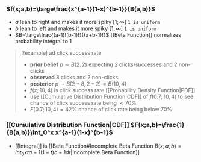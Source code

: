 ### $f(x;a,b)=\large\frac{x^{a-1}(1-x)^{b-1}}{B(a,b)}$
- $a$ lean to right and makes it more spiky $[1;\infty]$ `1 is uniform`
- $b$ lean to left and makes it more spiky $[1;\infty]$ `1 is uniform`
- $B=\large\frac{(a-1)!(b-1)!}{(a+b-1)!}$ [[Beta Function]] normalizes probability integral to 1
> [!example] ad click success rate
> - **prior belief** $p\sim B(2,2)$ expecting 2 clicks/successes and 2 non-clicks
> - **observed** 8 clicks and 2 non-clicks
> - **posterior** $p\sim B(2+8,2+2)=B(10,4)$
> - $f(x;10,4)$ is click success rate [[Probability Density Function|PDF]]
> - use [[Cumulative Distribution Function|CDF]] of $f(0.7;10,4)$ to see chance of click success rate being $<70\%$
> - $F(0.7;10,4)=42\%$ chance of click rate being below $70\%$
### [[Cumulative Distribution Function|CDF]] $F(x;a,b)=\frac{1}{B(a,b)}\int_0^x x^{a-1}(1-x)^{b-1}$
- [[Integral]] is [[Beta Function#Incomplete Beta Function $B(x;a,b)= int_0 xt {a-1}(1-t) {b-1}dt$|Incomplete Beta Function]]
